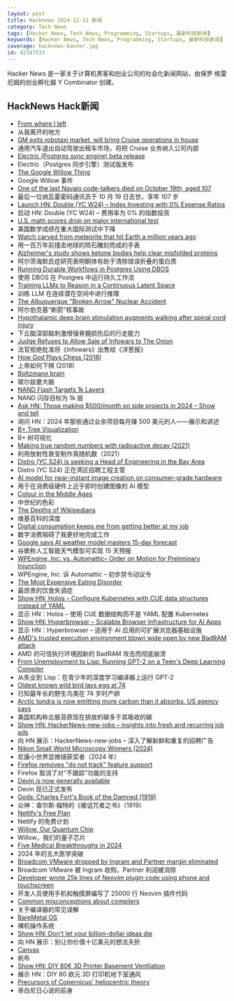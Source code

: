 ```yaml
---
layout: post
title: Hacknews 2024-12-11 新闻
category: Tech News
tags: [Hacker News, Tech News, Programming, Startups, 最新科技新闻]
keywords: [Hacker News, Tech News, Programming, Startups, 最新科技新闻]
coverage: hacknews-banner.jpg
id: 42347533
---
```


Hacker News 是一家关于计算机黑客和创业公司的社会化新闻网站，由保罗·格雷厄姆的创业孵化器 Y Combinator 创建。

## HackNews Hack新闻

- [From where I left](https://antirez.com/news/144)
- 从我离开的地方
- [GM exits robotaxi market, will bring Cruise operations in house](https://www.cnbc.com/2024/12/10/gm-halts-funding-of-robotaxi-development-by-cruise.html)
- 通用汽车退出自动驾驶出租车市场，将把 Cruise 业务纳入公司内部
- [Electric (Postgres sync engine) beta release](https://electric-sql.com/blog/2024/12/10/electric-beta-release)
- Electric（Postgres 同步引擎）测试版发布
- [The Google Willow Thing](https://scottaaronson.blog/?p=8525)
- Google Willow 事件
- [One of the last Navajo code-talkers died on October 19th, aged 107](https://www.economist.com/obituary/2024/12/05/john-kinsel-used-his-own-language-to-fool-the-japanese)
- 最后一位纳瓦霍密码通讯员于 10 月 19 日去世，享年 107 岁
- [Launch HN: Double (YC W24) – Index Investing with 0% Expense Ratios]()
- 启动 HN: Double (YC W24) – 费用率为 0% 的指数投资
- [U.S. math scores drop on major international test](https://www.chalkbeat.org/2024/12/04/timss-international-test-result-us-math-scores-decline-post-pandemic/)
- 美国数学成绩在重大国际测试中下降
- [Watch carved from meteorite that hit Earth a million years ago](https://www.cnn.com/2024/12/05/style/toledano-chan-meteorite-watch-b1m/index.html)
- 用一百万年前撞击地球的陨石雕刻而成的手表
- [Alzheimer's study shows ketone bodies help clear misfolded proteins](https://www.genengnews.com/topics/translational-medicine/ketone-body-role-in-regulating-misfolded-proteins-may-inform-strategies-targeting-aging-alzheimers-disease/)
- 阿尔茨海默氏症研究表明酮体有助于清除错误折叠的蛋白质
- [Running Durable Workflows in Postgres Using DBOS](https://supabase.com/blog/durable-workflows-in-postgres-dbos)
- 使用 DBOS 在 Postgres 中运行持久工作流
- [Training LLMs to Reason in a Continuous Latent Space](https://arxiv.org/abs/2412.06769)
- 训练 LLM 在连续潜在空间中进行推理
- [The Albuquerque "Broken Arrow" Nuclear Accident](https://lflank.wordpress.com/2024/12/10/the-albuquerque-broken-arrow-nuclear-accident/)
- 阿尔伯克基“断箭”核事故
- [Hypothalamic deep brain stimulation augments walking after spinal cord injury](https://www.nature.com/articles/s41591-024-03306-x)
- 下丘脑深部脑刺激增强脊髓损伤后的行走能力
- [Judge Refuses to Allow Sale of Infowars to The Onion](https://www.nytimes.com/2024/12/10/business/media/the-onion-infowars-alex-jones.html)
- 法官拒绝批准将《Infowars》出售给《洋葱报》
- [How God Plays Chess (2018)](https://en.chessbase.com/post/how-god-plays-chess)
- 上帝如何下棋 (2018)
- [Boltzmann brain](https://en.wikipedia.org/wiki/Boltzmann_brain)
- 玻尔兹曼大脑
- [NAND Flash Targets 1k Layers](https://semiengineering.com/nand-flash-targets-1000-layers/)
- NAND 闪存目标为 1k 层
- [Ask HN: Those making $500/month on side projects in 2024 – Show and tell]()
- 询问 HN：2024 年那些通过业余项目每月赚 500 美元的人——展示和讲述
- [B+ Tree Visualization](https://www.cs.usfca.edu/~galles/visualization/BPlusTree.html)
- B+ 树可视化
- [Making true random numbers with radioactive decay (2021)](https://partofthething.com/thoughts/making-true-random-numbers-with-radioactive-decay/)
- 利用放射性衰变制作真随机数（2021）
- [Distro (YC S24) is seeking a Head of Engineering in the Bay Area](https://www.ycombinator.com/companies/distro/jobs/XGMjSPe-head-of-engineering)
- Distro (YC S24) 正在湾区招聘工程主管
- [AI model for near-instant image creation on consumer-grade hardware](https://www.surrey.ac.uk/news/surrey-announces-worlds-first-ai-model-near-instant-image-creation-consumer-grade-hardware)
- 用于在消费级硬件上近乎即时创建图像的 AI 模型
- [Colour in the Middle Ages](https://www.medievalists.net/2024/06/colour-middle-ages/)
- 中世纪的色彩
- [The Depths of Wikipedians](https://asteriskmag.com/issues/08/the-depths-of-wikipedians)
- 维基百科的深度
- [Digital consumption keeps me from getting better at my job](http://sibervepunk.com/digital-consumption.html)
- 数字消费阻碍了我更好地完成工作
- [Google says AI weather model masters 15-day forecast](https://phys.org/news/2024-12-google-ai-weather-masters-day.html)
- 谷歌称人工智能天气模型可实现 15 天预报
- [WPEngine, Inc. vs. Automattic– Order on Motion for Preliminary Injunction](https://www.courtlistener.com/docket/69221176/64/wpengine-inc-v-automattic-inc/)
- WPEngine, Inc. 诉 Automattic – 初步禁令动议令
- [The Most Expensive Eating Disorder](https://desmolysium.com/bryan-johnson-the-worlds-most-expensive-eating-disorder/)
- 最昂贵的饮食失调症
- [Show HN: Holos – Configure Kubernetes with CUE data structures instead of YAML](https://holos.run/docs/v1alpha5/tutorial/overview/)
- 显示 HN：Holos – 使用 CUE 数据结构而不是 YAML 配置 Kubernetes
- [Show HN: Hyperbrowser – Scalable Browser Infrastructure for AI Apps](https://www.hyperbrowser.ai/)
- 显示 HN：Hyperbrowser – 适用于 AI 应用的可扩展浏览器基础设施
- [AMD's trusted execution environment blown wide open by new BadRAM attack](https://arstechnica.com/information-technology/2024/12/new-badram-attack-neuters-security-assurances-in-amd-epyc-processors/)
- AMD 的可信执行环境因新的 BadRAM 攻击而彻底崩溃
- [From Unemployment to Lisp: Running GPT-2 on a Teen's Deep Learning Compiler](https://github.com/hikettei/Caten)
- 从失业到 Lisp：在青少年的深度学习编译器上运行 GPT-2
- [Oldest known wild bird lays egg at 74](https://www.bbc.co.uk/news/articles/c86w9n4jlvwo)
- 已知最年长的野生鸟类在 74 岁时产卵
- [Arctic tundra is now emitting more carbon than it absorbs, US agency says](https://www.theguardian.com/world/2024/dec/10/arctic-tundra-carbon-shift)
- 美国机构称北极苔原现在排放的碳多于其吸收的碳
- [Show HN: HackerNews-new-jobs – insights into fresh and recurring job ads](https://github.com/nemanjam/hn-new-jobs)
- 向 HN 展示：HackerNews-new-jobs – 深入了解新鲜和重复的招聘广告
- [Nikon Small World Microscopy Winners (2024)](https://www.nikonsmallworld.com/galleries/2024-small-world-in-motion-competition)
- 尼康小世界显微镜获奖者（2024 年）
- [Firefox removes "do not track" feature support](https://windowsreport.com/mozilla-firefox-removes-do-not-track-feature-support-heres-what-it-means-for-your-privacy/)
- Firefox 取消了对“不跟踪”功能的支持
- [Devin is now generally available](https://www.cognition.ai/blog/devin-generally-available)
- Devin 现已正式发布
- [Gods: Charles Fort's Book of the Damned (1919)](https://publicdomainreview.org/essay/charles-fort-and-the-book-of-the-damned/)
- 众神：查尔斯·福特的《被诅咒者之书》（1919）
- [Netlify's Free Plan](https://www.netlify.com/blog/introducing-netlify-free-plan/)
- Netlify 的免费计划
- [Willow, Our Quantum Chip](https://blog.google/technology/research/google-willow-quantum-chip/)
- Willow，我们的量子芯片
- [Five Medical Breakthroughs in 2024](https://www.scientificdiscovery.dev/p/five-medical-breakthroughs-in-2024)
- 2024 年的五大医学突破
- [Broadcom VMware dropped by Ingram and Partner margin eliminated](https://old.reddit.com/r/vmware/comments/1h0pbzp/broadcom_vmware_dropped_by_ingram_and_partner/)
- Broadcom VMware 被 Ingram 收购，Partner 利润被消除
- [Developer wrote 25k lines of Neovim plugin code using phone and touchscreen](https://old.reddit.com/r/neovim/comments/1h7vhmg/bro_been_developing_his_2k_star_plugin_on_a/)
- 开发人员使用手机和触摸屏编写了 25000 行 Neovim 插件代码
- [Common misconceptions about compilers](https://sbaziotis.com/compilers/common-misconceptions-about-compilers.html)
- 关于编译器的常见误解
- [BareMetal OS](https://github.com/ReturnInfinity/BareMetal-OS)
- 裸机操作系统
- [Show HN: Don't let your billion-dollar ideas die](https://ideaharbor.xyz)
- 向 HN 展示：别让你价值十亿美元的想法夭折
- [Canvas](https://openai.com/index/introducing-canvas/)
- 帆布
- [Show HN: DIY 80€ 3D Printer Basement Ventilation](https://hajo.me/blog/2024/12/07/diy-80eur-3d-printer-basement-ventilation/)
- 展示 HN：DIY 80 欧元 3D 打印机地下室通风
- [Precursors of Copernicus' heliocentric theory](https://johncarlosbaez.wordpress.com/2024/12/07/martianus-capella/)
- 哥白尼日心说的前身

